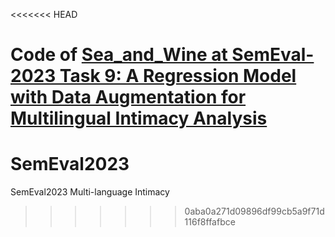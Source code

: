 <<<<<<< HEAD

Code of  [Sea_and_Wine at SemEval-2023 Task 9: A Regression Model with Data Augmentation for Multilingual Intimacy Analysis](http://www.google.com/ "Sea_and_Wine at SemEval-2023 Task 9: A Regression Model with Data Augmentation for Multilingual Intimacy Analysis")
=======
# SemEval2023
SemEval2023 Multi-language Intimacy
>>>>>>> 0aba0a271d09896df99cb5a9f71d116f8ffafbce
